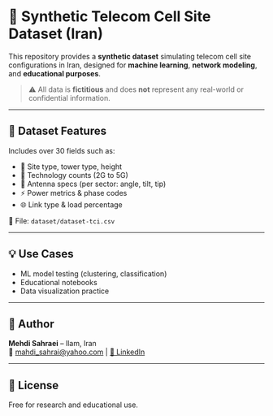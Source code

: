 # 📡 Synthetic Telecom Cell Site Dataset (Iran)

This repository provides a **synthetic dataset** simulating telecom cell site configurations in Iran, designed for **machine learning**, **network modeling**, and **educational purposes**.

> ⚠️ All data is **fictitious** and does **not** represent any real-world or confidential information.

---

## 📁 Dataset Features

Includes over 30 fields such as:

- 📍 Site type, tower type, height  
- 📶 Technology counts (2G to 5G)  
- 📡 Antenna specs (per sector: angle, tilt, tip)  
- ⚡ Power metrics & phase codes  
- 🌐 Link type & load percentage  

📂 File: `dataset/dataset-tci.csv`

---

## 💡 Use Cases

- ML model testing (clustering, classification)  
- Educational notebooks 
- Data visualization practice 

---

## 👤 Author

**Mehdi Sahraei** – Ilam, Iran  
📧 mahdi_sahrai@yahoo.com | [🔗 LinkedIn](https://www.linkedin.com/in/mehdisahraei)

---

## 📝 License

Free for research and educational use.
